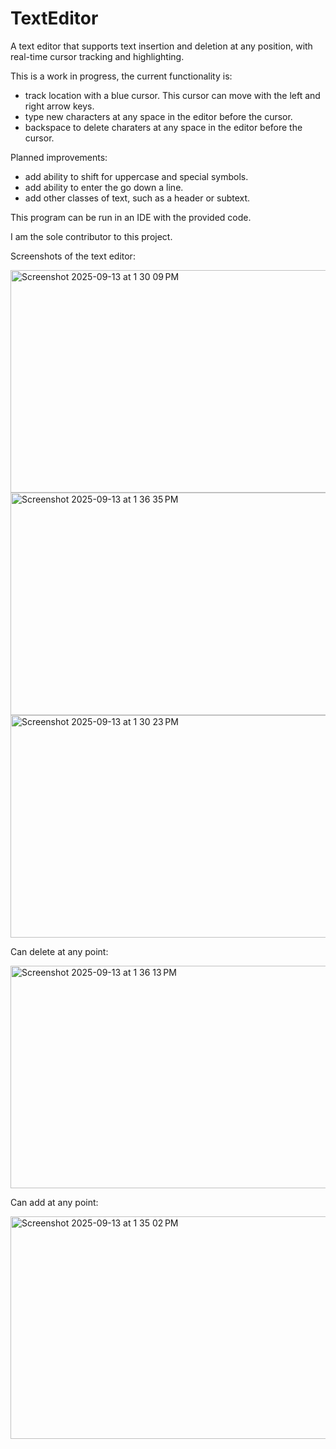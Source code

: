 # TextEditor
A text editor that supports text insertion and deletion at any position, with real-time cursor tracking and highlighting.

This is a work in progress, the current functionality is:
- track location with a blue cursor. This cursor can move with the left and right arrow keys. 
- type new characters at any space in the editor before the cursor.
- backspace to delete charaters at any space in the editor before the cursor.

Planned improvements:
- add ability to shift for uppercase and special symbols.
- add ability to enter the go down a line.
- add other classes of text, such as a header or subtext.

This program can be run in an IDE with the provided code.

I am the sole contributor to this project.

Screenshots of the text editor:

<img width="566" height="356" alt="Screenshot 2025-09-13 at 1 30 09 PM" src="https://github.com/user-attachments/assets/6ba5bd84-9d1e-4b2c-a0a9-9348e68c67a0" />


<img width="566" height="356" alt="Screenshot 2025-09-13 at 1 36 35 PM" src="https://github.com/user-attachments/assets/e04fd6d7-a630-499d-8426-0b9ff25b7fbe" />


<img width="566" height="356" alt="Screenshot 2025-09-13 at 1 30 23 PM" src="https://github.com/user-attachments/assets/a54f0378-2efc-4312-8a79-f85ab5fda1ed" />

Can delete at any point:


<img width="566" height="356" alt="Screenshot 2025-09-13 at 1 36 13 PM" src="https://github.com/user-attachments/assets/b0e5a6c3-9965-459b-9e64-09a0bc4c957f" />


Can add at any point:

<img width="566" height="356" alt="Screenshot 2025-09-13 at 1 35 02 PM" src="https://github.com/user-attachments/assets/8cc01fe1-4d45-4f53-b0ca-b6b27716a908" />

